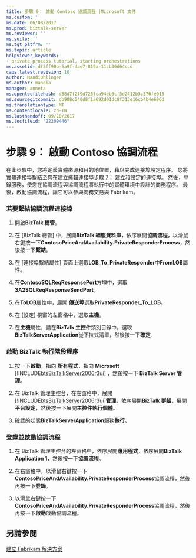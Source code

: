 ```yaml
---
title: 步驟 9： 啟動 Contoso 協調流程 |Microsoft 文件
ms.custom: ''
ms.date: 06/08/2017
ms.prod: biztalk-server
ms.reviewer: ''
ms.suite: ''
ms.tgt_pltfrm: ''
ms.topic: article
helpviewer_keywords:
- private process tutorial, starting orchestrations
ms.assetid: df3ff90b-5a9f-4ae7-819a-11cb36d64ccd
caps.latest.revision: 10
author: MandiOhlinger
ms.author: mandia
manager: anneta
ms.openlocfilehash: d58d7f2f9d725fca94eb6cf3d2412b3c376fe015
ms.sourcegitcommit: cb908c540d8f1a692d01dc8f313e16cb4b4e696d
ms.translationtype: MT
ms.contentlocale: zh-TW
ms.lasthandoff: 09/20/2017
ms.locfileid: "22209446"
---
```

# <a name="step-9-starting-the-contoso-orchestration"></a>步驟 9： 啟動 Contoso 協調流程
在此步驟中，您將定義實體來源和目的地位置，藉以完成連接埠設定程序。 您將實體連接埠繫結至您在建立邏輯連接埠[步驟 7： 建立和設定的連接埠](../../adapters-and-accelerators/accelerator-rosettanet/step-7-creating-and-configuring-ports.md)。 然後，登錄服務，使您在協調流程與協調流程將執行中的實體環境中設計的商務程序。 最後，啟動協調流程，讓它可以參與商務交易與 Fabrikam。  
  
### <a name="to-bind-the-orchestration-ports"></a>若要繫結協調流程連接埠  
  
1.  開啟**BizTalk 總管**。  
  
2.  在 [BizTalk 總管] 中，展開**BizTalk 組態資料庫**，依序展開**協調流程**，以滑鼠右鍵按一下**ContosoPriceAndAvailability.PrivateResponderProcess**，然後按一下**繫結**。  
  
3.  在 [連接埠繫結屬性] 頁面上選取**LOB_To_PrivateResponder**中**FromLOB**屬性。  
  
4.  在**ContosoSQLReqResponsePort**方塊中，選取**3A2SQLReqResponseSendPort**。  
  
5.  在**ToLOB**屬性中，展開 **傳送埠**選取**PrivateResponder_To_LOB**。  
  
6.  在 [設定] 視窗的左窗格中，選取**主機**。  
  
7.  在**主機**屬性，請在**BizTalk 主控件**類別目錄中，選取**BizTalkServerApplication**從下拉式清單，然後按一下**確定**.  
  
### <a name="to-start-the-biztalk-runtime-process"></a>啟動 BizTalk 執行階段程序  
  
1.  按一下**啟動**，指向 **所有程式**，指向  **Microsoft** [!INCLUDE[btsBizTalkServer2006r3ui](../../includes/btsbiztalkserver2006r3ui-md.md)] ，然後按一下 **BizTalk Server 管理**。  
  
2.  在 BizTalk 管理主控台，在左窗格中，展開[!INCLUDE[btsBizTalkServer2006r3ui](../../includes/btsbiztalkserver2006r3ui-md.md)]**管理**，依序展開**BizTalk 群組**，展開**平台設定**，然後按一下展開**主控件執行個體**。  
  
3.  確認的狀態**BizTalkServerApplication**服務**執行**。  
  
### <a name="to-enlist-and-start-the-orchestration"></a>登錄並啟動協調流程  
  
1.  在 BizTalk 管理主控台的左窗格中，依序展開**應用程式**，依序展開**BizTalk Application 1**，然後按一下**協調流程**。  
  
2.  在右窗格中，以滑鼠右鍵按一下**ContosoPriceAndAvailability.PrivateResponderProcess**協調流程，然後再按一下**登錄**。  
  
3.  以滑鼠右鍵按一下**ContosoPriceAndAvailability.PrivateResponderProcess**協調流程，然後再按一下**啟動**啟動協調流程。  
  
## <a name="see-also"></a>另請參閱  
 [建立 Fabrikam 解決方案](../../adapters-and-accelerators/accelerator-rosettanet/creating-the-fabrikam-solution.md)